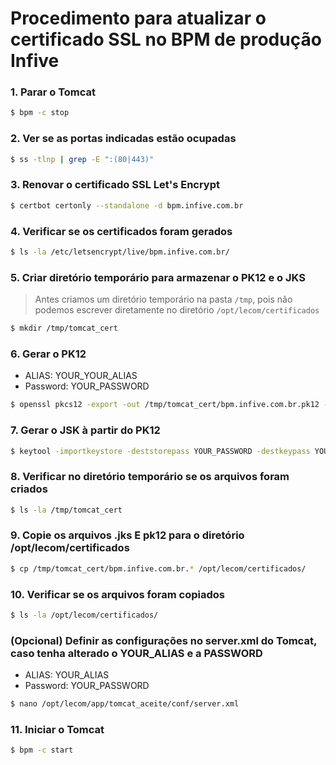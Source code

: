 # Procedimento para atualizar o certificado SSL no BPM de produção Infive

### 1. Parar o Tomcat

```bash
$ bpm -c stop
```

### 2. Ver se as portas indicadas estão ocupadas

```bash
$ ss -tlnp | grep -E ":(80|443)"
```
### 3. Renovar o certificado SSL Let's Encrypt

```bash
$ certbot certonly --standalone -d bpm.infive.com.br
```

### 4. Verificar se os certificados foram gerados

```bash
$ ls -la /etc/letsencrypt/live/bpm.infive.com.br/
```

### 5. Criar diretório temporário para armazenar o PK12 e o JKS

> Antes criamos um diretório temporário na pasta `/tmp`, pois não podemos escrever diretamente no diretório `/opt/lecom/certificados`

```bash
$ mkdir /tmp/tomcat_cert
```
### 6. Gerar o PK12

* ALIAS: YOUR_YOUR_ALIAS
* Password: YOUR_PASSWORD

```bash
$ openssl pkcs12 -export -out /tmp/tomcat_cert/bpm.infive.com.br.pk12 -in /etc/letsencrypt/live/bpm.infive.com.br/fullchain.pem -inkey /etc/letsencrypt/live/bpm.infive.com.br/privkey.pem -name YOUR_ALIAS
```

### 7. Gerar o JSK à partir do PK12

```bash
$ keytool -importkeystore -deststorepass YOUR_PASSWORD -destkeypass YOUR_PASSWORD -destkeystore /tmp/tomcat_cert/bpm.infive.com.br.jks -srckeystore /tmp/tomcat_cert/bpm.infive.com.br.pk12 -srcstoretype PKCS12 -srcstorepass YOUR_PASSWORD -YOUR_ALIAS YOUR_ALIAS
```

### 8. Verificar no diretório temporário se os arquivos foram criados

```bash
$ ls -la /tmp/tomcat_cert
```

### 9. Copie os arquivos .jks E pk12 para o diretório /opt/lecom/certificados

```bash
$ cp /tmp/tomcat_cert/bpm.infive.com.br.* /opt/lecom/certificados/
```

### 10. Verificar se os arquivos foram copiados

```bash
$ ls -la /opt/lecom/certificados/
```

### (Opcional) Definir as configurações no server.xml do Tomcat, caso tenha alterado o YOUR_ALIAS e a PASSWORD

* ALIAS: YOUR_ALIAS
* Password: YOUR_PASSWORD

```bash
$ nano /opt/lecom/app/tomcat_aceite/conf/server.xml
```

### 11. Iniciar o Tomcat

```bash
$ bpm -c start
```